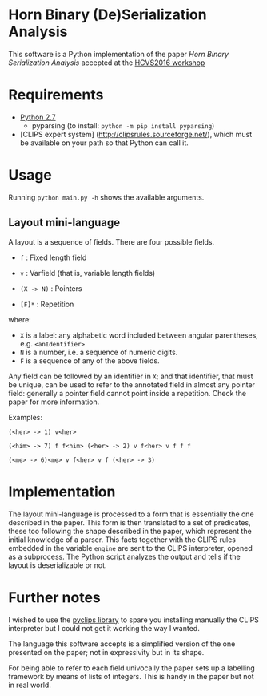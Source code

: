 Horn Binary (De)Serialization Analysis
======================================
This software is a Python implementation of the paper *Horn Binary Serialization
 Analysis* accepted at the [HCVS2016 workshop](http://hcvs2016.it.uu.se/)

# Requirements
  * [Python 2.7](https://www.python.org/download/releases/2.7/) 
    * pyparsing (to install: `python -m pip install pyparsing`)
  * [CLIPS expert system] (http://clipsrules.sourceforge.net/), which must be 
    available on your path so that Python can call it. 
    
# Usage
Running `python main.py -h` shows the available arguments. 

## Layout mini-language
A layout is a sequence of fields. There are four possible fields.

 * `f` : Fixed length field
      
 * `v` : Varfield (that is, variable length fields)
      
 * `(X -> N)` : Pointers
      
 * `[F]*` : Repetition
      

where:

 * `X` is a label: any alphabetic word included between angular parentheses, e.g.
 `<anIdentifier>`
 * `N` is a number, i.e. a sequence of numeric digits.
 * `F` is a sequence of any of the above fields.

Any field can be followed by an identifier in `X`; and that identifier, that 
 must be unique, can be used to refer to the annotated field in almost any 
 pointer field: generally a pointer field cannot point inside a repetition.
 Check the paper for more information.

Examples:

```(<her> -> 1) v<her>```

```(<him> -> 7) f f<him> (<her> -> 2) v f<her> v f f f```

```(<me> -> 6)<me> v f<her> v f (<her> -> 3)```

# Implementation
The layout mini-language is processed to a form that is essentially the one 
 described in the paper. This form is then translated to a set of predicates,
 these too following the shape described in the paper, which represent the 
 initial knowledge of a parser. This facts together with the CLIPS rules 
 embedded in the variable `engine` are sent to the CLIPS interpreter, opened
  as a subprocess. The Python script analyzes the output and tells if the 
  layout is deserializable or not.

# Further notes
I wished to use the [pyclips library](https://github.com/almostearthling/pyclips
) to spare you installing manually the CLIPS interpreter but I could not get it 
working the way I wanted.

The language this software accepts is a simplified version of the one presented
on the paper; not in expressivity but in its shape.

For being able to refer to each field univocally the paper sets up a labelling
framework by means of lists of integers. This is handy in the paper but not in
real world. 